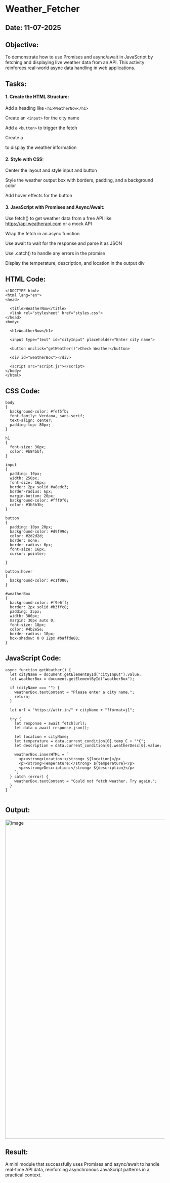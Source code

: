 # Weather_Fetcher
## Date: 11-07-2025
## Objective:
To demonstrate how to use Promises and async/await in JavaScript by fetching and displaying live weather data from an API. This activity reinforces real-world async data handling in web applications.

## Tasks:

#### 1. Create the HTML Structure:
Add a heading like ```<h1>WeatherNow</h1>```

Create an ```<input>``` for the city name

Add a ```<button>``` to trigger the fetch

Create a <div> to display the weather information

#### 2. Style with CSS:
Center the layout and style input and button

Style the weather output box with borders, padding, and a background color

Add hover effects for the button

#### 3. JavaScript with Promises and Async/Await:
Use fetch() to get weather data from a free API like https://api.weatherapi.com or a mock API

Wrap the fetch in an async function

Use await to wait for the response and parse it as JSON

Use .catch() to handle any errors in the promise

Display the temperature, description, and location in the output div


## HTML Code:
```
<!DOCTYPE html>
<html lang="en">
<head>

  <title>WeatherNow</title>
  <link rel="stylesheet" href="styles.css">
</head>
<body>

  <h1>WeatherNow</h1>

  <input type="text" id="cityInput" placeholder="Enter city name">

  <button onclick="getWeather()">Check Weather</button>

  <div id="weatherBox"></div>

  <script src="script.js"></script>
</body>
</html>

```

## CSS Code:
```
body 
{
  background-color: #fef5fb;
  font-family: Verdana, sans-serif;
  text-align: center;
  padding-top: 80px;
}

h1 
{
  font-size: 36px;
  color: #b84bbf;
}

input 
{
  padding: 10px;
  width: 250px;
  font-size: 16px;
  border: 2px solid #a8edc3;
  border-radius: 6px;
  margin-bottom: 20px;
  background-color: #fff0f6;
  color: #3b3b3b;
}

button 
{
  padding: 10px 20px;
  background-color: #d9f99d;
  color: #2d2d2d;
  border: none;
  border-radius: 6px;
  font-size: 16px;
  cursor: pointer;
 
}

button:hover 
{
  background-color: #c1f080;
}

#weatherBox 
{
  background-color: #f9e6ff;
  border: 2px solid #b3ffc8;
  padding: 25px;
  width: 300px;
  margin: 30px auto 0;
  font-size: 18px;
  color: #4b2e5e;
  border-radius: 10px;
  box-shadow: 0 0 12px #baffde88;
}

```

## JavaScript Code:
```
async function getWeather() {
  let cityName = document.getElementById("cityInput").value;
  let weatherBox = document.getElementById("weatherBox");

  if (cityName === "") {
    weatherBox.textContent = "Please enter a city name.";
    return;
  }

  let url = "https://wttr.in/" + cityName + "?format=j1";

  try {
    let response = await fetch(url);
    let data = await response.json();

    let location = cityName;
    let temperature = data.current_condition[0].temp_C + "°C";
    let description = data.current_condition[0].weatherDesc[0].value;

    weatherBox.innerHTML = `
      <p><strong>Location:</strong> ${location}</p>
      <p><strong>Temperature:</strong> ${temperature}</p>
      <p><strong>Description:</strong> ${description}</p>
    `;
  } catch (error) {
    weatherBox.textContent = "Could not fetch weather. Try again.";
  }
}


```

## Output:
<img width="1919" height="1005" alt="image" src="https://github.com/user-attachments/assets/56f60ef9-40c3-4555-b7be-b1ea666d0340" />

## Result:
A mini module that successfully uses Promises and async/await to handle real-time API data, reinforcing asynchronous JavaScript patterns in a practical context.
